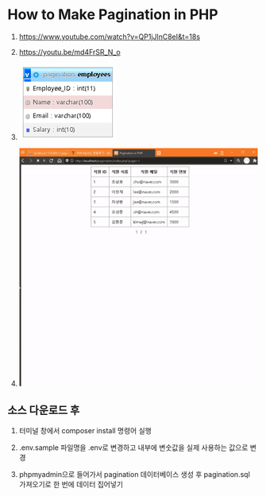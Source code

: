 # How to Make Pagination in PHP

1. <https://www.youtube.com/watch?v=QP1jJlnC8eI&t=18s>

2. <https://youtu.be/md4FrSR_N_o>

3. ![캡쳐](screenshot.png)

4. <img src="screenshot.gif" width="500" />

## 소스 다운로드 후

1. 터미널 창에서 composer install 명령어 실행

2. .env.sample 파일명을 .env로 변경하고 내부에 변숫값을 실제 사용하는 값으로 변경

3. phpmyadmin으로 들어가서 pagination 데이터베이스 생성 후 pagination.sql 가져오기로 한 번에 데이터 집어넣기
